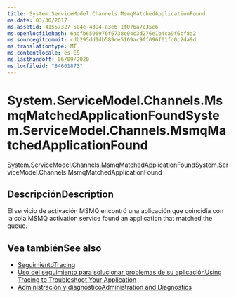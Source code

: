 ```yaml
---
title: System.ServiceModel.Channels.MsmqMatchedApplicationFound
ms.date: 03/30/2017
ms.assetid: 41557327-504e-4394-a3e6-1f076a7c35e6
ms.openlocfilehash: 6adfb6596976f6738c04c3d276e1b4ca9f6cf8a2
ms.sourcegitcommit: cdb295dd1db589ce5169ac9ff096f01fd0c2da9d
ms.translationtype: MT
ms.contentlocale: es-ES
ms.lasthandoff: 06/09/2020
ms.locfileid: "84601873"
---
```

# <a name="systemservicemodelchannelsmsmqmatchedapplicationfound"></a><span data-ttu-id="2c197-102">System.ServiceModel.Channels.MsmqMatchedApplicationFound</span><span class="sxs-lookup"><span data-stu-id="2c197-102">System.ServiceModel.Channels.MsmqMatchedApplicationFound</span></span>
<span data-ttu-id="2c197-103">System.ServiceModel.Channels.MsmqMatchedApplicationFound</span><span class="sxs-lookup"><span data-stu-id="2c197-103">System.ServiceModel.Channels.MsmqMatchedApplicationFound</span></span>  
  
## <a name="description"></a><span data-ttu-id="2c197-104">Descripción</span><span class="sxs-lookup"><span data-stu-id="2c197-104">Description</span></span>  
 <span data-ttu-id="2c197-105">El servicio de activación MSMQ encontró una aplicación que coincidía con la cola.</span><span class="sxs-lookup"><span data-stu-id="2c197-105">MSMQ activation service found an application that matched the queue.</span></span>  
  
## <a name="see-also"></a><span data-ttu-id="2c197-106">Vea también</span><span class="sxs-lookup"><span data-stu-id="2c197-106">See also</span></span>

- [<span data-ttu-id="2c197-107">Seguimiento</span><span class="sxs-lookup"><span data-stu-id="2c197-107">Tracing</span></span>](index.md)
- [<span data-ttu-id="2c197-108">Uso del seguimiento para solucionar problemas de su aplicación</span><span class="sxs-lookup"><span data-stu-id="2c197-108">Using Tracing to Troubleshoot Your Application</span></span>](using-tracing-to-troubleshoot-your-application.md)
- [<span data-ttu-id="2c197-109">Administración y diagnóstico</span><span class="sxs-lookup"><span data-stu-id="2c197-109">Administration and Diagnostics</span></span>](../index.md)
